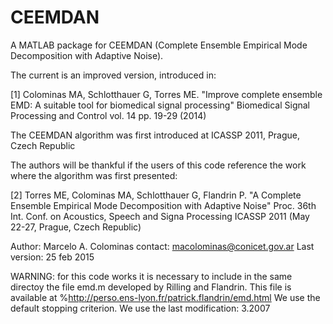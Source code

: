 # CEEMDAN
A MATLAB package for CEEMDAN (Complete Ensemble Empirical Mode Decomposition with Adaptive Noise).

The current is an improved version, introduced in:

[1] Colominas MA, Schlotthauer G, Torres ME. "Improve complete ensemble EMD: A suitable tool for biomedical signal processing" 
       Biomedical Signal Processing and Control vol. 14 pp. 19-29 (2014)

The CEEMDAN algorithm was first introduced at ICASSP 2011, Prague, Czech Republic

The authors will be thankful if the users of this code reference the work
where the algorithm was first presented:

[2] Torres ME, Colominas MA, Schlotthauer G, Flandrin P. "A Complete Ensemble Empirical Mode Decomposition with Adaptive Noise"
       Proc. 36th Int. Conf. on Acoustics, Speech and Signa Processing ICASSP 2011 (May 22-27, Prague, Czech Republic)

Author: Marcelo A. Colominas
contact: macolominas@conicet.gov.ar
Last version: 25 feb 2015

WARNING: for this code works it is necessary to include in the same
directoy the file emd.m developed by Rilling and Flandrin.
This file is available at %http://perso.ens-lyon.fr/patrick.flandrin/emd.html
We use the default stopping criterion.
We use the last modification: 3.2007
